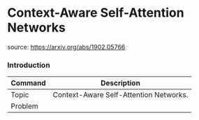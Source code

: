 # Context-Aware Self-Attention Networks

source: https://arxiv.org/abs/1902.05766

### Introduction


| Command | Description |
| --- | --- |
|Topic| Context-Aware Self-Attention Networks. |
|Problem|     |
